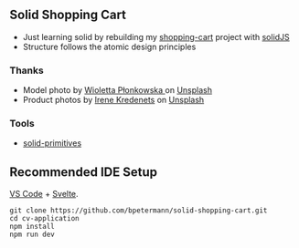 ## Solid Shopping Cart

- Just learning solid by rebuilding my [shopping-cart](https://github.com/bpetermann/svelte-shopping-cart) project with [solidJS](https://github.com/solidjs/solid)<br>
- Structure follows the atomic design principles

### Thanks

- Model photo by <a href="https://unsplash.com/de/@wiola3001">Wioletta Płonkowska
</a> on <a href="https://unsplash.com/s/photos/model?utm_source=unsplash&utm_medium=referral&utm_content=creditCopyText">Unsplash</a><br>
- Product photos by <a href="https://unsplash.com/@ikredenets?utm_source=unsplash&utm_medium=referral&utm_content=creditCopyText">Irene Kredenets</a> on <a href="https://unsplash.com/s/photos/shoes?utm_source=unsplash&utm_medium=referral&utm_content=creditCopyText">Unsplash</a>

### Tools

- [solid-primitives](https://www.npmjs.com/package/@solid-primitives/i18n)

## Recommended IDE Setup

[VS Code](https://code.visualstudio.com/) + [Svelte](https://marketplace.visualstudio.com/items?itemName=svelte.svelte-vscode).

```
git clone https://github.com/bpetermann/solid-shopping-cart.git
cd cv-application
npm install
npm run dev
```

